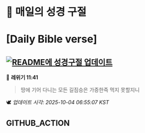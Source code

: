 # 🙏 매일의 성경 구절
# [Daily Bible verse]
## [![README에 성경구절 업데이트](https://github.com/DONGSUKA/first_test/actions/workflows/update-readme-bible.yml/badge.svg)](https://github.com/DONGSUKA/first_test/actions/workflows/update-readme-bible.yml)
<!-- START_BIBLE_VERSE -->
📖 **레위기 11:41**
> 땅에 기어 다니는 모든 길짐승은 가증한즉 먹지 못할지니

🕊️ _업데이트 시각: 2025-10-04 06:55:07 KST_
  <!-- END_BIBLE_VERSE -->
## GITHUB_ACTION
